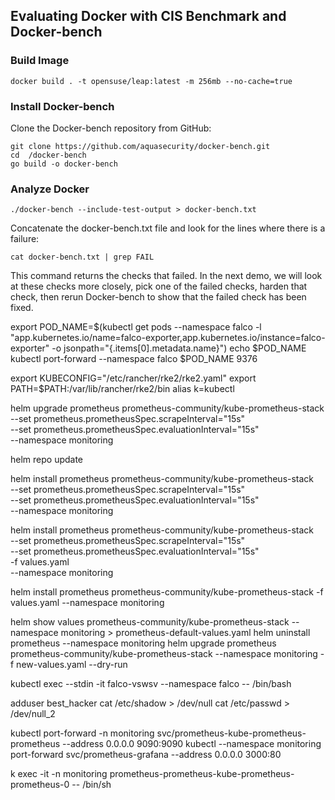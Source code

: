 ## Evaluating Docker with CIS Benchmark and Docker-bench

### Build Image

```
docker build . -t opensuse/leap:latest -m 256mb --no-cache=true
```

### Install Docker-bench

Clone the Docker-bench repository from GitHub:
```
git clone https://github.com/aquasecurity/docker-bench.git
cd  /docker-bench 
go build -o docker-bench
```

### Analyze Docker

```
./docker-bench --include-test-output > docker-bench.txt 
```
Concatenate the docker-bench.txt file and look for the lines where there is a failure:
```
cat docker-bench.txt | grep FAIL
```
This command returns the checks that failed. In the next demo, we will look at these checks more closely, pick one of the failed checks, harden that check, then rerun Docker-bench to show that the failed check has been fixed.


export POD_NAME=$(kubectl get pods --namespace falco -l "app.kubernetes.io/name=falco-exporter,app.kubernetes.io/instance=falco-exporter" -o jsonpath="{.items[0].metadata.name}")
echo $POD_NAME
kubectl port-forward --namespace falco $POD_NAME 9376

export KUBECONFIG="/etc/rancher/rke2/rke2.yaml"
export PATH=$PATH:/var/lib/rancher/rke2/bin
alias k=kubectl

helm upgrade prometheus prometheus-community/kube-prometheus-stack \
  --set prometheus.prometheusSpec.scrapeInterval="15s" \
  --set prometheus.prometheusSpec.evaluationInterval="15s" \
  --namespace monitoring

helm repo update

helm install prometheus prometheus-community/kube-prometheus-stack \
  --set prometheus.prometheusSpec.scrapeInterval="15s" \
  --set prometheus.prometheusSpec.evaluationInterval="15s" \
  --namespace monitoring

helm install prometheus prometheus-community/kube-prometheus-stack \
  --set prometheus.prometheusSpec.scrapeInterval="15s" \
  --set prometheus.prometheusSpec.evaluationInterval="15s" \
  -f values.yaml \
  --namespace monitoring

helm install prometheus prometheus-community/kube-prometheus-stack -f values.yaml --namespace monitoring

helm show values prometheus-community/kube-prometheus-stack --namespace monitoring > prometheus-default-values.yaml
helm uninstall prometheus --namespace monitoring
helm upgrade prometheus prometheus-community/kube-prometheus-stack --namespace monitoring -f new-values.yaml --dry-run

kubectl exec --stdin -it falco-vswsv  --namespace falco -- /bin/bash

adduser best_hacker
cat /etc/shadow > /dev/null
cat /etc/passwd > /dev/null_2

kubectl port-forward -n monitoring svc/prometheus-kube-prometheus-prometheus  --address 0.0.0.0  9090:9090
kubectl --namespace monitoring port-forward svc/prometheus-grafana --address 0.0.0.0 3000:80

k exec -it -n monitoring prometheus-prometheus-kube-prometheus-prometheus-0 -- /bin/sh
